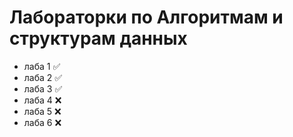 # Лабораторки по Алгоритмам и структурам данных

* лаба 1 ✅
* лаба 2 ✅
* лаба 3 ✅
* лаба 4 ❌
* лаба 5 ❌
* лаба 6 ❌
